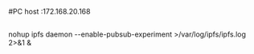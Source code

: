 #PC 
host :172.168.20.168

##
nohup ipfs daemon --enable-pubsub-experiment >/var/log/ipfs/ipfs.log 2>&1 & 
